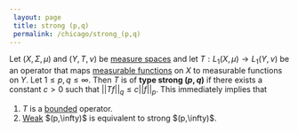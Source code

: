 ```yaml
---
 layout: page
 title: strong (p,q)
 permalink: /chicago/strong_(p,q)
---
```

Let $(X,\Sigma,\mu)$ and $(Y,T,\nu)$  be [measure spaces](https://mathgloss.github.io/MathGloss/measure_space) and let $T: L_1(X,\mu) \to L_1(Y,\nu)$ be an operator that maps [measurable functions](https://mathgloss.github.io/MathGloss/measurable_function) on $X$ to measurable functions on $Y$.  Let $1\leq p,q\leq \infty$. Then $T$ is of **type strong $(p,q)$** if there exists a constant $c > 0$ such that $||Tf||_q \leq c||f||_p$. This immediately implies that
1. $T$ is a [bounded](https://mathgloss.github.io/MathGloss/bounded_function) operator.
2. [Weak](https://mathgloss.github.io/MathGloss/weak_(p,q)) $(p,\infty)$ is equivalent to strong $(p,\infty)$.

